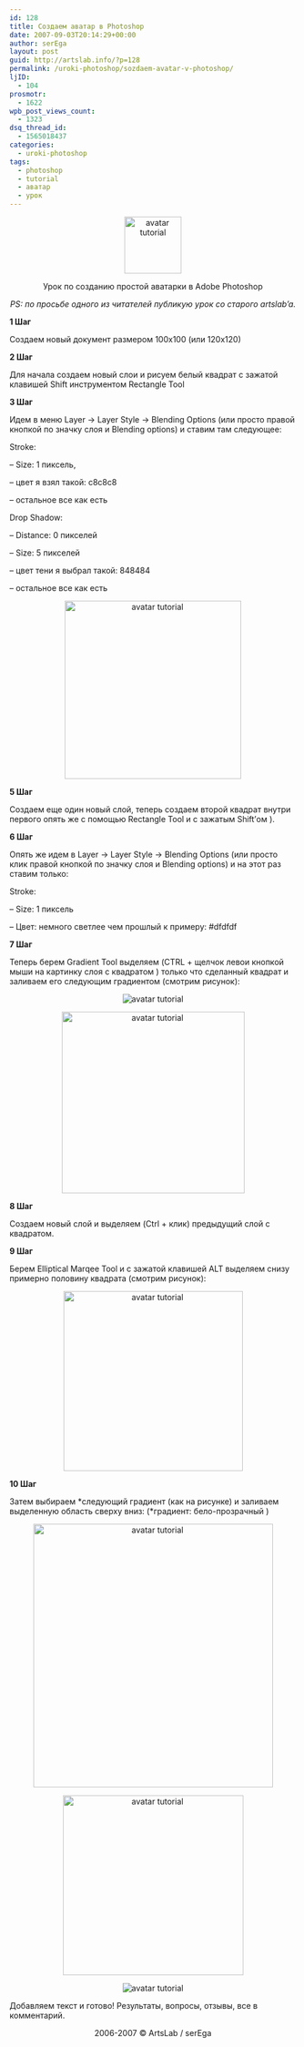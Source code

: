 ```yaml
---
id: 128
title: Создаем аватар в Photoshop
date: 2007-09-03T20:14:29+00:00
author: serEga
layout: post
guid: http://artslab.info/?p=128
permalink: /uroki-photoshop/sozdaem-avatar-v-photoshop/
ljID:
  - 104
prosmotr:
  - 1622
wpb_post_views_count:
  - 1323
dsq_thread_id:
  - 1565018437
categories:
  - uroki-photoshop
tags:
  - photoshop
  - tutorial
  - аватар
  - урок
---
```

<p style="text-align: center">
  <img src="http://img120.imageshack.us/img120/4791/gotowns8.jpg" title="avatar tutorial" alt="avatar tutorial" border="0" height="100" width="100" />
</p>

<p align="center">
  Урок по созданию простой аватарки в Adobe Photoshop
</p>

<p align="center">
  <em>PS: по просьбе одного из читателей публикую урок со старого artslab&#8217;a.</em><!--more-->
</p>

**1 Шаг**

Создаем новый документ размером 100х100 (или 120х120)

**2 Шаг**

Для начала создаем новый слои и рисуем белый квадрат с зажатой клавишей Shift инструментом Rectangle Tool

**3 Шаг**

Идем в меню Layer -> Layer Style -> Blending Options (или просто правой кнопкой по значку слоя и Blending options) и ставим там следующее:

Stroke:

&#8211; Size: 1 пиксель,

&#8211; цвет я взял такой: c8c8c8

&#8211; остальное все как есть

Drop Shadow:

&#8211; Distance: 0 пикселей

&#8211; Size: 5 пикселей

&#8211; цвет тени я выбрал такой: 848484

&#8211; остальное все как есть

<p style="text-align: center">
  <img src="http://img413.imageshack.us/img413/98/40988738pd4.jpg" title="avatar tutorial" alt="avatar tutorial" border="0" height="313" width="310" />
</p>

**5 Шаг**

Создаем еще один новый слой, теперь создаем второй квадрат внутри первого опять же с помощью Rectangle Tool и с зажатым Shift&#8217;ом ).

**6 Шаг**

Опять же идем в Layer -> Layer Style -> Blending Options (или просто клик правой кнопкой по значку слоя и Blending options) и на этот раз ставим только:

Stroke:

&#8211; Size: 1 пиксель

&#8211; Цвет: немного светлее чем прошлый к примеру: #dfdfdf

**7 Шаг**

Теперь берем Gradient Tool выделяем (CTRL + щелчок левои кнопкой мыши на картинку слоя с квадратом ) только что сделанный квадрат и заливаем его следующим градиентом (смотрим рисунок):

<p style="text-align: center">
  <img src="http://img505.imageshack.us/img505/1879/52239089rf2.jpg" title="avatar tutorial" alt="avatar tutorial" border="0" />
</p>

<p style="text-align: center">
  <img src="http://img263.imageshack.us/img263/9555/69932780so7.jpg" title="avatar tutorial" alt="avatar tutorial" border="0" height="319" width="321" />
</p>

**8 Шаг**

Создаем новый слой и выделяем (Ctrl + клик) предыдущий слой с квадратом.

**9 Шаг**

Берем Elliptical Marqee Tool и с зажатой клавишей ALT выделяем снизу примерно половину квадрата (смотрим рисунок):

<p style="text-align: center">
  <img src="http://img505.imageshack.us/img505/2886/75932513qu6.jpg" title="avatar tutorial" alt="avatar tutorial" border="0" height="316" width="315" />
</p>

**10 Шаг**

Затем выбираем \*следующий градиент (как на рисунке) и заливаем выделенную область сверху вниз: (\*градиент: бело-прозрачный )

<p style="text-align: center">
  <img src="http://img413.imageshack.us/img413/6579/28348448yx2.jpg" title="avatar tutorial" alt="avatar tutorial" border="0" height="463" width="421" />
</p>

<p style="text-align: center">
  <img src="http://img186.imageshack.us/img186/8294/80683841um2.jpg" title="avatar tutorial" alt="avatar tutorial" border="0" height="316" width="317" />
</p>

<p style="text-align: center">
  <img src="http://img120.imageshack.us/img120/4791/gotowns8.jpg" title="avatar tutorial" alt="avatar tutorial" border="0" />
</p>

Добавляем текст и готово! Результаты, вопросы, отзывы, все в комментарий.

<p align="center">
  2006-2007 © ArtsLab / serEga
</p>